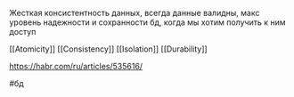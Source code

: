 Жесткая консистентность данных, всегда данные валидны, макс уровень надежности и сохранности бд, когда мы хотим получить к ним доступ

[[Atomicity]]
[[Consistency]]
[[Isolation]]
[[Durability]]

https://habr.com/ru/articles/535616/

#бд